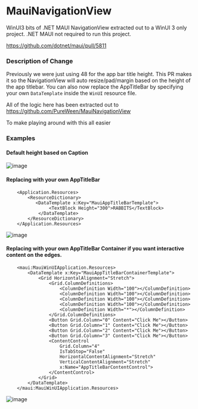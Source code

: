 # MauiNavigationView

WinUI3 bits of .NET MAUI NavigationView extracted out to a WinUI 3 only project. .NET MAUI not required to run this project.

https://github.com/dotnet/maui/pull/5811


### Description of Change

Previously we were just using 48 for the app bar title height. This PR makes it so the NavigationView will auto resize/pad/margin based on the height of the app titlebar. You can also now replace the AppTitleBar by specifying your own `DataTemplate` inside the `WinUI` resource file.

All of the logic here has been extracted out to
https://github.com/PureWeen/MauiNavigationView

To make playing around with this all easier

### Examples

#### Default height based on Caption

![image](https://user-images.githubusercontent.com/5375137/161636190-7b43671e-15f7-4f9b-b990-8b6563be85ec.png)


#### Replacing with your own AppTitleBar

```XAML
    <Application.Resources>
        <ResourceDictionary>
           <DataTemplate x:Key="MauiAppTitleBarTemplate">
                <TextBlock Height="300">RABBITS</TextBlock>
            </DataTemplate>
        </ResourceDictionary>
    </Application.Resources>
```

![image](https://user-images.githubusercontent.com/5375137/161636087-6da01bbe-cef8-434d-8f24-4fb055a1461e.png)

#### Replacing with your own AppTitleBar Container if you want interactive content on the edges.

```XAML
    <maui:MauiWinUIApplication.Resources>
        <DataTemplate x:Key="MauiAppTitleBarContainerTemplate">
            <Grid HorizontalAlignment="Stretch">
                <Grid.ColumnDefinitions>
                    <ColumnDefinition Width="100"></ColumnDefinition>
                    <ColumnDefinition Width="100"></ColumnDefinition>
                    <ColumnDefinition Width="100"></ColumnDefinition>
                    <ColumnDefinition Width="100"></ColumnDefinition>
                    <ColumnDefinition Width="*"></ColumnDefinition>
                </Grid.ColumnDefinitions>
                <Button Grid.Column="0" Content="Click Me"></Button>
                <Button Grid.Column="1" Content="Click Me"></Button>
                <Button Grid.Column="2" Content="Click Me"></Button>
                <Button Grid.Column="3" Content="Click Me"></Button>
                <ContentControl
                    Grid.Column="4"
                    IsTabStop="False"
                    HorizontalContentAlignment="Stretch"
                    VerticalContentAlignment="Stretch"
                    x:Name="AppTitleBarContentControl">
                </ContentControl>
            </Grid>
        </DataTemplate>
    </maui:MauiWinUIApplication.Resources>
```

![image](https://user-images.githubusercontent.com/5375137/162055938-ac00c65e-1462-4139-9807-c0cd09738836.png)
